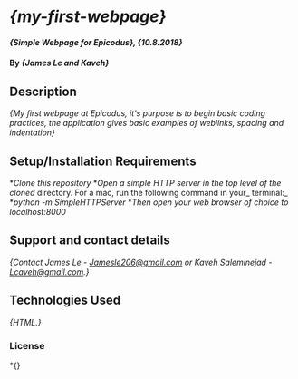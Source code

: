 # _{my-first-webpage}_

#### _{Simple Webpage for Epicodus}, {10.8.2018}_

#### By _**{James Le and Kaveh}**_

## Description

_{My first webpage at Epicodus, it's purpose is to begin basic coding practices, the application gives basic examples of weblinks, spacing and indentation}_

## Setup/Installation Requirements

*_Clone this repository_
*_Open a simple HTTP server in the top level of the cloned_ directory. For a mac, run the following command in your_ terminal:_   
*_python -m SimpleHTTPServer_
*_Then open your web browser of choice to localhost:8000_

## Support and contact details

_{Contact James Le - Jamesle206@gmail.com or Kaveh Saleminejad - Lcaveh@gmail.com.}_

## Technologies Used

_{HTML.}_

### License

*{}
